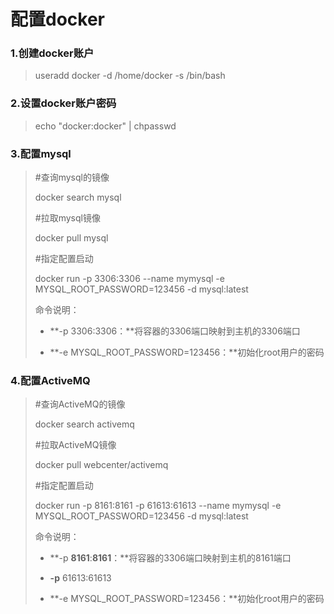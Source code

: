 # 配置docker

### 1.创建docker账户

> useradd docker -d /home/docker -s /bin/bash

### 2.设置docker账户密码

> echo "docker:docker" \| chpasswd



### 3.配置mysql

> \#查询mysql的镜像
>
> docker search mysql
>
> \#拉取mysql镜像
>
> docker pull mysql
>
> \#指定配置启动
>
> docker run -p 3306:3306 --name mymysql -e MYSQL\_ROOT\_PASSWORD=123456 -d mysql:latest
>
> 命令说明：
>
> * **-p 3306:3306：**将容器的3306端口映射到主机的3306端口
>
> * **-e MYSQL\_ROOT\_PASSWORD=123456：**初始化root用户的密码



### 4.配置ActiveMQ

> \#查询ActiveMQ的镜像
>
> docker search activemq
>
> \#拉取ActiveMQ镜像
>
> docker pull webcenter/activemq 
>
> \#指定配置启动
>
> docker run -p 8161:8161 -p 61613:61613 --name mymysql -e MYSQL\_ROOT\_PASSWORD=123456 -d mysql:latest
>
> 命令说明：
>
> * **-p **8161**:**8161**：**将容器的3306端口映射到主机的8161端口
>
> * **-p** 61613:61613 
>
> * **-e MYSQL\_ROOT\_PASSWORD=123456：**初始化root用户的密码



